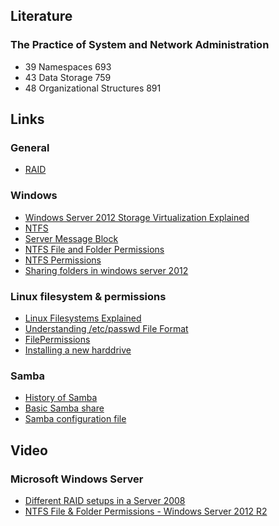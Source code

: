## Literature
### The Practice of System and Network Administration
* 39 Namespaces 693
* 43 Data Storage 759
* 48 Organizational Structures 891

## Links
### General
* [RAID](http://en.wikipedia.org/wiki/RAID)  

### Windows
* [Windows Server 2012 Storage Virtualization Explained](http://blogs.technet.com/b/yungchou/archive/2012/08/31/windows-server-2012-storage-virtualization-explained.aspx)
* [NTFS](http://en.wikipedia.org/wiki/NTFS#Versions)
* [Server Message Block](http://en.wikipedia.org/wiki/Server_Message_Block)
* [NTFS File and Folder Permissions](http://www.sqa.org.uk/e-learning/NetInf103CD/page_17.htm)
* [NTFS Permissions](https://technet.microsoft.com/sv-se/magazine/2006.01.howitworksntfs(en-us).aspx)
* [Sharing folders in windows server 2012](http://www.techrepublic.com/blog/data-center/how-to-share-a-folder-in-windows-server-2012/)

### Linux filesystem & permissions
* [Linux Filesystems Explained](https://help.ubuntu.com/community/LinuxFilesystemsExplained)
* [Understanding /etc/passwd File Format](http://www.cyberciti.biz/faq/understanding-etcpasswd-file-format/)
* [FilePermissions](https://help.ubuntu.com/community/FilePermissions)
* [Installing a new harddrive](https://help.ubuntu.com/community/InstallingANewHardDrive#Introduction)


### Samba

* [History of Samba](http://www.rxn.com/services/faq/smb/samba.history.txt)
* [Basic Samba share](https://help.ubuntu.com/community/How%20to%20Create%20a%20Network%20Share%20Via%20Samba%20Via%20CLI%20%28Command-line%20interface/Linux%20Terminal%29%20-%20Uncomplicated,%20Simple%20and%20Brief%20Way!)
* [Samba configuration file](https://www.samba.org/samba/docs/man/manpages-3/smb.conf.5.html)

## Video
### Microsoft Windows Server
* [Different RAID setups in a Server 2008](http://youtu.be/l80yqK-JRSA?t=6m2s)
* [NTFS File & Folder Permissions - Windows Server 2012 R2](https://www.youtube.com/watch?v=XQNYkUwmV5E)
